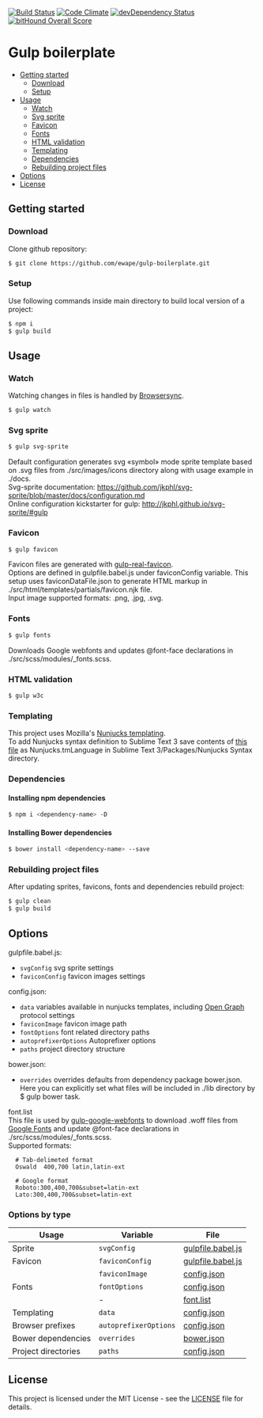 [![Build Status](https://travis-ci.org/ewape/gulp-boilerplate.svg?branch=master)](https://travis-ci.org/ewape/gulp-boilerplate)
[![Code Climate](https://codeclimate.com/github/ewape/gulp-boilerplate/badges/gpa.svg)](https://codeclimate.com/github/ewape/gulp-boilerplate)
[![devDependency Status](https://img.shields.io/david/dev/ewape/gulp-boilerplate.svg)](https://david-dm.org/ewape/gulp-boilerplate?type=dev)
[![bitHound Overall Score](https://www.bithound.io/github/ewape/gulp-boilerplate/badges/score.svg)](https://www.bithound.io/github/ewape/gulp-boilerplate)

# Gulp boilerplate

  - [Getting started](#getting-started)
    - [Download](#download)
    - [Setup](#setup)
  - [Usage](#usage)
    - [Watch](#watch)
    - [Svg sprite](#svg-sprite)
    - [Favicon](#favicon)
    - [Fonts](#fonts)
    - [HTML validation](#html-validation)
    - [Templating](#templating)
    - [Dependencies](#dependencies)
    - [Rebuilding project files](#rebuilding-project-files)
  - [Options](#options)
  - [License](#license)


## Getting started

### Download
Clone github repository:
```sh
$ git clone https://github.com/ewape/gulp-boilerplate.git
```

### Setup
Use following commands inside main directory to build local version of a project:
```sh
$ npm i
$ gulp build
```

## Usage

### Watch
Watching changes in files is handled by [Browsersync](https://github.com/Browsersync/browser-sync).
```sh
$ gulp watch
```

### Svg sprite
```sh
$ gulp svg-sprite
```
Default configuration generates svg «symbol» mode sprite template based on .svg files from ./src/images/icons directory along with usage example in ./docs.  
Svg-sprite documentation: https://github.com/jkphl/svg-sprite/blob/master/docs/configuration.md  
Online configuration kickstarter for gulp: http://jkphl.github.io/svg-sprite/#gulp  


### Favicon
```sh
$ gulp favicon
```
Favicon files are generated with [gulp-real-favicon](https://github.com/RealFaviconGenerator/gulp-real-favicon).  
Options are defined in gulpfile.babel.js under faviconConfig variable. This setup uses faviconDataFile.json to generate HTML markup in ./src/html/templates/partials/favicon.njk file.  
Input image supported formats: .png, .jpg, .svg.

### Fonts
```sh
$ gulp fonts
```
Downloads Google webfonts and updates @font-face declarations in ./src/scss/modules/_fonts.scss.

### HTML validation
```sh
$ gulp w3c
```

### Templating
This project uses Mozilla's [Nunjucks templating](https://mozilla.github.io/nunjucks/templating.html).  
To add Nunjucks syntax definition to Sublime Text 3 save contents of [this file](https://raw.githubusercontent.com/mogga/sublime-nunjucks/master/Nunjucks.tmLanguage) as Nunjucks.tmLanguage in Sublime Text 3/Packages/Nunjucks Syntax directory.

### Dependencies

#### Installing npm dependencies
```sh
$ npm i <dependency-name> -D
```
#### Installing Bower dependencies
```sh
$ bower install <dependency-name> --save
```

### Rebuilding project files
After updating sprites, favicons, fonts and dependencies rebuild project:
```sh
$ gulp clean
$ gulp build
```


## Options


gulpfile.babel.js:
- `svgConfig` svg sprite settings
- `faviconConfig` favicon images settings

config.json: 
- `data` variables available in nunjucks templates, including [Open Graph](http://ogp.me/) protocol settings
- `faviconImage` favicon image path
- `fontOptions` font related directory paths
- `autoprefixerOptions` Autoprefixer options
- `paths` project directory structure

bower.json:
- `overrides` overrides defaults from dependency package bower.json. Here you can explicitly set what files will be included in ./lib directory by $ gulp bower task.

font.list  
This file is used by [gulp-google-webfonts](https://github.com/battlesnake/gulp-google-webfonts) to download .woff files from [Google Fonts](https://fonts.google.com/) and update @font-face declarations in ./src/scss/modules/_fonts.scss.  
Supported formats:

    
      # Tab-delimeted format
      Oswald  400,700 latin,latin-ext

      # Google format
      Roboto:300,400,700&subset=latin-ext
      Lato:300,400,700&subset=latin-ext


### Options by type

Usage			  | Variable			| File		
---			  | ---				| ---			
Sprite		  	  | `svgConfig`	    		| [gulpfile.babel.js](https://github.com/ewape/gulp-boilerplate/blob/master/gulpfile.babel.js#L33)		
Favicon		    	  | `faviconConfig`		| [gulpfile.babel.js](https://github.com/ewape/gulp-boilerplate/blob/master/gulpfile.babel.js#L60)
&nbsp;      		  | `faviconImage`  		| [config.json](https://github.com/ewape/gulp-boilerplate/blob/master/config.json#L17)	
Fonts       		  | `fontOptions`		| [config.json](https://github.com/ewape/gulp-boilerplate/blob/master/config.json#L18)
&nbsp;       		  |  - 		    		| [font.list](https://github.com/ewape/gulp-boilerplate/blob/master/fonts.list)	
Templating   		  | `data`			| [config.json](https://github.com/ewape/gulp-boilerplate/blob/master/config.json#L2)
Browser prefixes   	  | `autoprefixerOptions`	| [config.json](https://github.com/ewape/gulp-boilerplate/blob/master/config.json#L23)
Bower dependencies 	  | `overrides`			| [bower.json](https://github.com/ewape/gulp-boilerplate/blob/master/bower.json#L32)
Project directories    	  | `paths`			| [config.json](https://github.com/ewape/gulp-boilerplate/blob/master/config.json#L26)

## License
This project is licensed under the MIT License - see the [LICENSE](https://github.com/ewape/gulp-boilerplate/blob/master/LICENSE.md) file for details.
